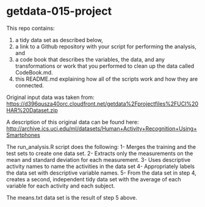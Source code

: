 # getdata-015-project

This repo contains:
1) a tidy data set as described below,
2) a link to a Github repository with your script for performing the analysis, and
3) a code book that describes the variables, the data, and any transformations or work that you performed to clean up the data called CodeBook.md.
4) this README.md explaining how all of the scripts work and how they are connected.

Original input data was taken from:
https://d396qusza40orc.cloudfront.net/getdata%2Fprojectfiles%2FUCI%20HAR%20Dataset.zip

A description of this original data can be found here:
http://archive.ics.uci.edu/ml/datasets/Human+Activity+Recognition+Using+Smartphones

The run_analysis.R script does the following:
1- Merges the training and the test sets to create one data set.
2- Extracts only the measurements on the mean and standard deviation for each measurement.
3- Uses descriptive activity names to name the activities in the data set
4- Appropriately labels the data set with descriptive variable names.
5- From the data set in step 4, creates a second, independent tidy data set with the average of each variable for each activity and each subject.

The means.txt data set is the result of step 5 above.
